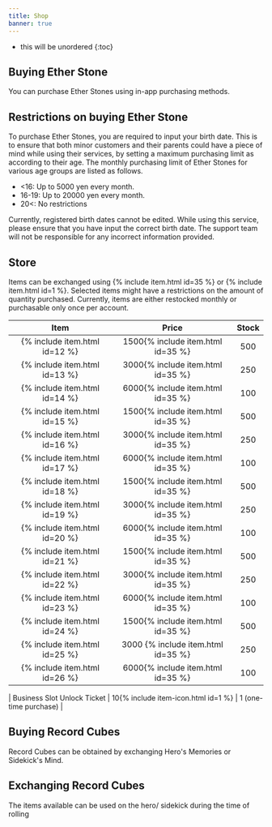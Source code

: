 ```yaml
---
title: Shop
banner: true
---
```


* this will be unordered
{:toc}

## Buying Ether Stone

You can purchase Ether Stones using in-app purchasing methods.

## Restrictions on buying Ether Stone

To purchase Ether Stones, you are required to input your birth date.
This is to ensure that both minor customers and their parents could have a piece of mind while using their services, by setting a maximum purchasing limit as according to their age.
The monthly purchasing limit of Ether Stones for various age groups are listed as follows.

- <16: Up to 5000 yen every month.
- 16-19: Up to 20000 yen every month.
- 20<: No restrictions

Currently, registered birth dates cannot be edited.
While using this service, please ensure that you have input the correct birth date.
The support team will not be responsible for any incorrect information provided.

## Store

Items can be exchanged using {% include item.html id=35 %} or {% include item.html id=1 %}. Selected items might have a restrictions on the amount of quantity purchased. Currently, items are either restocked monthly or purchasable only once per account.

|              Item             |     Price    | Stock |
|:-----------------------------:|:------------:|:-----:|
| {% include item.html id=12 %} |     1500{% include item.html id=35 %}     |  500  |
| {% include item.html id=13 %} |     3000{% include item.html id=35 %}     |  250  |
| {% include item.html id=14 %} |     6000{% include item.html id=35 %}     |  100  |
| {% include item.html id=15 %} |     1500{% include item.html id=35 %}     |  500  |
| {% include item.html id=16 %} |     3000{% include item.html id=35 %}     |  250  |
| {% include item.html id=17 %} |     6000{% include item.html id=35 %}     |  100  |
| {% include item.html id=18 %} |     1500{% include item.html id=35 %}     |  500  |
| {% include item.html id=19 %} |     3000{% include item.html id=35 %}     |  250  |
| {% include item.html id=20 %} |     6000{% include item.html id=35 %}     |  100  |
| {% include item.html id=21 %} |     1500{% include item.html id=35 %}     |  500  |
| {% include item.html id=22 %} |     3000{% include item.html id=35 %}     |  250  |
| {% include item.html id=23 %} |     6000{% include item.html id=35 %}     |  100  |
| {% include item.html id=24 %} |     1500{% include item.html id=35 %}     |  500  |
| {% include item.html id=25 %} |     3000 {% include item.html id=35 %}    |  250  |
| {% include item.html id=26 %} |     6000{% include item.html id=35 %}     |  100  |

|             Business Slot Unlock Ticket            | 10{% include item-icon.html id=1 %} |    1 (one-time purchase)   |

## Buying Record Cubes

Record Cubes can be obtained by exchanging Hero's Memories or Sidekick's Mind.

## Exchanging Record Cubes

The items available can be used on the hero/ sidekick during the time of rolling
